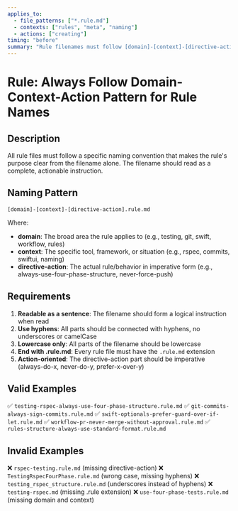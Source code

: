 ```yaml
---
applies_to:
  - file_patterns: ["*.rule.md"]
  - contexts: ["rules", "meta", "naming"]
  - actions: ["creating"]
timing: "before"
summary: "Rule filenames must follow [domain]-[context]-[directive-action].rule.md pattern"
---
```


# Rule: Always Follow Domain-Context-Action Pattern for Rule Names

## Description

All rule files must follow a specific naming convention that makes the rule's purpose clear from the filename alone. The filename should read as a complete, actionable instruction.

## Naming Pattern

`[domain]-[context]-[directive-action].rule.md`

Where:
- **domain**: The broad area the rule applies to (e.g., testing, git, swift, workflow, rules)
- **context**: The specific tool, framework, or situation (e.g., rspec, commits, swiftui, naming)
- **directive-action**: The actual rule/behavior in imperative form (e.g., always-use-four-phase-structure, never-force-push)

## Requirements

1. **Readable as a sentence**: The filename should form a logical instruction when read
2. **Use hyphens**: All parts should be connected with hyphens, no underscores or camelCase
3. **Lowercase only**: All parts of the filename should be lowercase
4. **End with .rule.md**: Every rule file must have the `.rule.md` extension
5. **Action-oriented**: The directive-action part should be imperative (always-do-x, never-do-y, prefer-x-over-y)

## Valid Examples

✅ `testing-rspec-always-use-four-phase-structure.rule.md`
✅ `git-commits-always-sign-commits.rule.md`
✅ `swift-optionals-prefer-guard-over-if-let.rule.md`
✅ `workflow-pr-never-merge-without-approval.rule.md`
✅ `rules-structure-always-use-standard-format.rule.md`

## Invalid Examples

❌ `rspec-testing.rule.md` (missing directive-action)
❌ `TestingRspecFourPhase.rule.md` (wrong case, missing hyphens)
❌ `testing_rspec_structure.rule.md` (underscores instead of hyphens)
❌ `testing-rspec.md` (missing .rule extension)
❌ `use-four-phase-tests.rule.md` (missing domain and context)